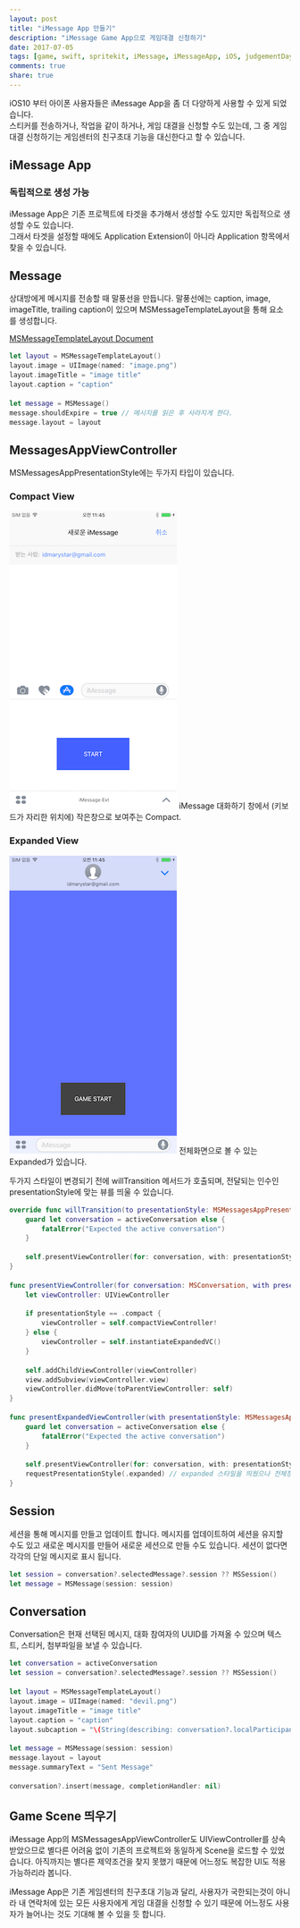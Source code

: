 ```yaml
---
layout: post
title: "iMessage App 만들기"
description: "iMessage Game App으로 게임대결 신청하기"
date: 2017-07-05
tags: [game, swift, spritekit, iMessage, iMessageApp, iOS, judgementDay]
comments: true
share: true
---
```


iOS10 부터 아이폰 사용자들은 iMessage App을 좀 더 다양하게 사용할 수 있게 되었습니다.     
스티커를 전송하거나, 작업을 같이 하거나, 게임 대결을 신청할 수도 있는데, 그 중 게임대결 신청하기는 게임센터의 친구초대 기능을 대신한다고 할 수 있습니다.

## iMessage App
### 독립적으로 생성 가능
iMessage App은 기존 프로젝트에 타겟을 추가해서 생성할 수도 있지만 독립적으로 생성할 수도 있습니다.  
그래서 타겟을 설정할 때에도 Application Extension이 아니라 Application 항목에서 찾을 수 있습니다.

## Message
상대방에게 메시지를 전송할 때 말풍선을 만듭니다.
말풍선에는 caption, image, imageTitle, trailing caption이 있으며 MSMessageTemplateLayout을 통해 요소를 생성합니다.  

[MSMessageTemplateLayout Document](https://developer.apple.com/documentation/messages/msmessagetemplatelayout)

```swift
let layout = MSMessageTemplateLayout()
layout.image = UIImage(named: "image.png")
layout.imageTitle = "image title"
layout.caption = "caption"

let message = MSMessage()
message.shouldExpire = true // 메시지를 읽은 후 사라지게 한다.
message.layout = layout
```

## MessagesAppViewController
MSMessagesAppPresentationStyle에는 두가지 타입이 있습니다.  

### Compact View
![큰 이미지](/images/20170705/20170705-1.png)
iMessage 대화하기 창에서 (키보드가 자리한 위치에) 작은창으로 보여주는 Compact.

### Expanded View
![큰 이미지](/images/20170705/20170705-2.png)
전체화면으로 볼 수 있는 Expanded가 있습니다.

두가지 스타일이 변경되기 전에 willTransition 메서드가 호출되며, 전달되는 인수인 presentationStyle에 맞는 뷰를 띄울 수 있습니다.
```swift
override func willTransition(to presentationStyle: MSMessagesAppPresentationStyle) {
    guard let conversation = activeConversation else {
        fatalError("Expected the active conversation")
    }
    
    self.presentViewController(for: conversation, with: presentationStyle)
}

func presentViewController(for conversation: MSConversation, with presentationStyle: MSMessagesAppPresentationStyle) {
    let viewController: UIViewController
    
    if presentationStyle == .compact {
        viewController = self.compactViewController!
    } else {
        viewController = self.instantiateExpandedVC()
    }
    
    self.addChildViewController(viewController)
    view.addSubview(viewController.view)
    viewController.didMove(toParentViewController: self)  
}

func presentExpandedViewController(with presentationStyle: MSMessagesAppPresentationStyle) {
    guard let conversation = activeConversation else {
        fatalError("Expected the active conversation")
    }
    
    self.presentViewController(for: conversation, with: presentationStyle)
    requestPresentationStyle(.expanded) // expanded 스타일을 띄웠으나 전체창으로 열리지 않을 때 추가
}
```

## Session
세션을 통해 메시지를 만들고 업데이트 합니다.
메시지를 업데이트하여 세션을 유지할 수도 있고 새로운 메시지를 만들어 새로운 세션으로 만들 수도 있습니다.
세션이 없다면 각각의 단일 메시지로 표시 됩니다.

```swift
let session = conversation?.selectedMessage?.session ?? MSSession()
let message = MSMessage(session: session)
```

## Conversation
Conversation은 현재 선택된 메시지, 대화 참여자의 UUID를 가져올 수 있으며 텍스트, 스티커, 첨부파일을 보낼 수 있습니다.

```swift
let conversation = activeConversation
let session = conversation?.selectedMessage?.session ?? MSSession()

let layout = MSMessageTemplateLayout()
layout.image = UIImage(named: "devil.png")
layout.imageTitle = "image title"
layout.caption = "caption"
layout.subcaption = "\(String(describing: conversation?.localParticipantIdentifier))"

let message = MSMessage(session: session)
message.layout = layout
message.summaryText = "Sent Message"

conversation?.insert(message, completionHandler: nil)
```

## Game Scene 띄우기
iMessage App의 MSMessagesAppViewController도 UIViewController를 상속 받았으므로 별다른 어려움 없이 기존의 프로젝트와 동일하게 Scene을 로드할 수 있었습니다.
아직까지는 별다른 제약조건을 찾지 못했기 때문에 어느정도 복잡한 UI도 적용가능하리라 봅니다.

iMessage App은 기존 게임센터의 친구초대 기능과 달리, 사용자가 국한되는것이 아니라 내 연락처에 있는 모든 사용자에게 게임 대결을 신청할 수 있기 때문에 어느정도 사용자가 늘어나는 것도 기대해 볼 수 있을 듯 합니다.



